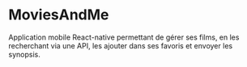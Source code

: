 # MoviesAndMe
Application mobile React-native permettant de gérer ses films, en les recherchant via une API, les ajouter dans ses favoris et envoyer les synopsis.
